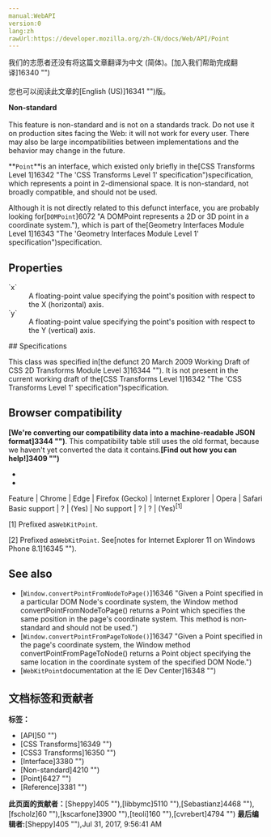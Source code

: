 ```yaml
---
manual:WebAPI
version:0
lang:zh
rawUrl:https://developer.mozilla.org/zh-CN/docs/Web/API/Point
---
```




<bdi>我们的志愿者还没有将这篇文章翻译为<bdi>中文 (简体)</bdi>。[加入我们帮助完成翻译]16340 "")<br></br>您也可以阅读此文章的[English (US)]16341 "")版。</bdi>






**Non-standard**<br></br>This feature is non-standard and is not on a standards track. Do not use it on production sites facing the Web: it will not work for every user. There may also be large incompatibilities between implementations and the behavior may change in the future.





**`Point`**is an interface, which existed only briefly in the[CSS Transforms Level 1]16342 "The 'CSS Transforms Level 1' specification")specification, which represents a point in 2-dimensional space. It is non-standard, not broadly compatible, and should not be used.



Although it is not directly related to this defunct interface, you are probably looking for[`DOMPoint`]6072 "A DOMPoint represents a 2D or 3D point in a coordinate system."), which is part of the[Geometry Interfaces Module Level 1]16343 "The 'Geometry Interfaces Module Level 1' specification")specification.



## Properties<a name="Properties"></a>
<dl><dt>`x`</dt><dd>A floating-point value specifying the point&#39;s position with respect to the X (horizontal) axis.</dd><dt>`y`</dt><dd>A floating-point value specifying the point&#39;s position with respect to the Y (vertical) axis.</dd></dl>
## Specifications<a name="Specifications"></a>


This class was specified in[the defunct 20 March 2009 Working Draft of CSS 2D Transforms Module Level 3]16344 ""). It is not present in the current working draft of the[CSS Transforms Level 1]16342 "The 'CSS Transforms Level 1' specification")specification.


## Browser compatibility<a name="Browser_compatibility"></a>


**[We&#39;re converting our compatibility data into a machine-readable JSON format]3344 "")**. This compatibility table still uses the old format, because we haven&#39;t yet converted the data it contains.**[Find out how you can help!]3409 "")**


* 
* 
Feature | Chrome | Edge | Firefox (Gecko) | Internet Explorer | Opera | Safari 
Basic support | ? | (Yes) | No support | ? | ? | (Yes)<sup>[1]</sup> 





[1] Prefixed as`WebKitPoint`.



[2] Prefixed as`WebKitPoint`. See[notes for Internet Explorer 11 on Windows Phone 8.1]16345 "").


## See also<a name="See_also"></a>

* [`Window.convertPointFromNodeToPage()`]16346 "Given a Point specified in a particular DOM Node's coordinate system, the Window method convertPointFromNodeToPage() returns a Point which specifies the same position in the page's coordinate system. This method is non-standard and should not be used.")
* [`Window.convertPointFromPageToNode()`]16347 "Given a Point specified in the page's coordinate system, the Window method convertPointFromPageToNode() returns a Point object specifying the same location in the coordinate system of the specified DOM Node.")
* [`WebKitPoint`documentation at the IE Dev Center]16348 "")



## 文档标签和贡献者
**标签：**
* [API]50 "")
* [CSS Transforms]16349 "")
* [CSS3 Transforms]16350 "")
* [Interface]3380 "")
* [Non-standard]4210 "")
* [Point]6427 "")
* [Reference]3381 "")

**此页面的贡献者：**[Sheppy]405 ""),[libbymc]5110 ""),[Sebastianz]4468 ""),[fscholz]60 ""),[kscarfone]3900 ""),[teoli]160 ""),[cvrebert]4794 "")
**最后编辑者:**[Sheppy]405 ""),<time>Jul 31, 2017, 9:56:41 AM</time>


